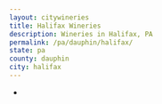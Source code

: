 ```yaml
---
layout: citywineries
title: Halifax Wineries
description: Wineries in Halifax, PA
permalink: /pa/dauphin/halifax/
state: pa
county: dauphin
city: halifax
---
```

-

